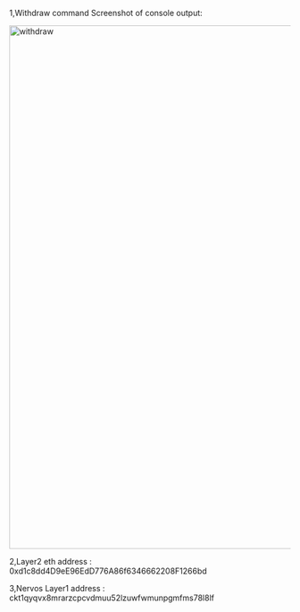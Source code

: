 
1,Withdraw command Screenshot of console output:


<img width="936" alt="withdraw" src="https://user-images.githubusercontent.com/86060421/128666187-c8f8ba15-075f-45ff-9ccb-4e95ebe15471.png">


2,Layer2 eth address : 0xd1c8dd4D9eE96EdD776A86f6346662208F1266bd


3,Nervos Layer1 address : ckt1qyqvx8mrarzcpcvdmuu52lzuwfwmunpgmfms78l8lf
